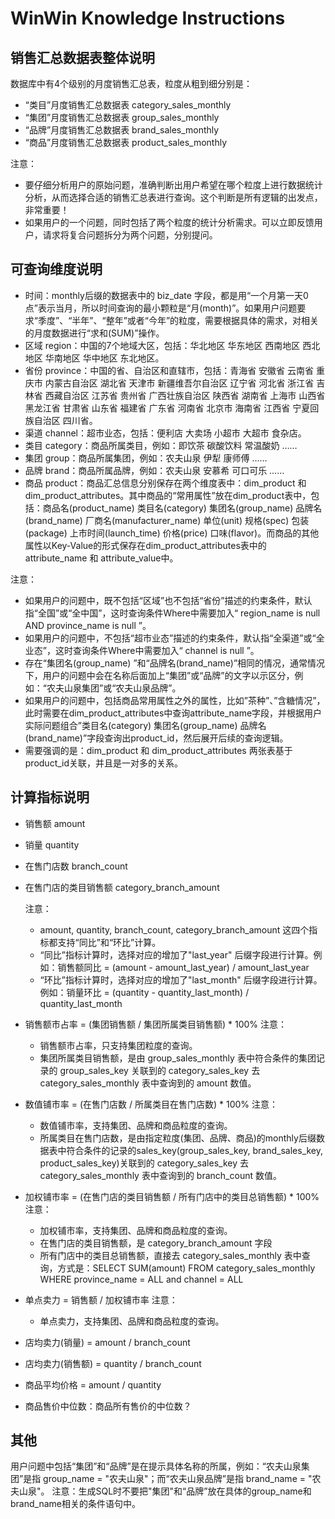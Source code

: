 # WinWin Knowledge Instructions



## 销售汇总数据表整体说明

数据库中有4个级别的月度销售汇总表，粒度从粗到细分别是：
- “类目”月度销售汇总数据表 category_sales_monthly
- “集团”月度销售汇总数据表 group_sales_monthly
- “品牌”月度销售汇总数据表 brand_sales_monthly
- “商品”月度销售汇总数据表 product_sales_monthly

注意：
- 要仔细分析用户的原始问题，准确判断出用户希望在哪个粒度上进行数据统计分析，从而选择合适的销售汇总表进行查询。这个判断是所有逻辑的出发点，非常重要！
- 如果用户的一个问题，同时包括了两个粒度的统计分析需求。可以立即反馈用户，请求将复合问题拆分为两个问题，分别提问。



## 可查询维度说明

- 时间：monthly后缀的数据表中的 biz_date 字段，都是用“一个月第一天0点”表示当月，所以时间查询的最小颗粒是“月(month)”。如果用户问题要求“季度”、“半年”、“整年”或者“今年”的粒度，需要根据具体的需求，对相关的月度数据进行“求和(SUM)”操作。
- 区域 region：中国的7个地域大区，包括：华北地区 华东地区 西南地区 西北地区 华南地区 华中地区 东北地区。
- 省份 province：中国的省、自治区和直辖市，包括：青海省 安徽省 云南省 重庆市 内蒙古自治区 湖北省 天津市 新疆维吾尔自治区 辽宁省 河北省 浙江省 吉林省 西藏自治区 江苏省 贵州省 广西壮族自治区 陕西省 湖南省 上海市 山西省 黑龙江省 甘肃省 山东省 福建省 广东省 河南省 北京市 海南省 江西省 宁夏回族自治区 四川省。
- 渠道 channel：超市业态，包括：便利店 大卖场 小超市 大超市 食杂店。
- 类目 category：商品所属类目，例如：即饮茶 碳酸饮料 常温酸奶 ……
- 集团 group：商品所属集团，例如：农夫山泉 伊犁 康师傅 ……
- 品牌 brand：商品所属品牌，例如：农夫山泉 安慕希 可口可乐 ……
- 商品 product：商品汇总信息分别保存在两个维度表中：dim_product 和 dim_product_attributes。其中商品的“常用属性”放在dim_product表中，包括：商品名(product_name) 类目名(category)  集团名(group_name) 品牌名(brand_name) 厂商名(manufacturer_name) 单位(unit) 规格(spec) 包装(package) 上市时间(launch_time) 价格(price) 口味(flavor)。而商品的其他属性以Key-Value的形式保存在dim_product_attributes表中的 attribute_name 和 attribute_value中。

注意：
- 如果用户的问题中，既不包括“区域”也不包括“省份”描述的约束条件，默认指“全国”或“全中国”，这时查询条件Where中需要加入“ region_name is null AND province_name is null ”。
- 如果用户的问题中，不包括“超市业态”描述的约束条件，默认指“全渠道”或“全业态”，这时查询条件Where中需要加入“ channel is null ”。
- 存在“集团名(group_name) ”和“品牌名(brand_name)”相同的情况，通常情况下，用户的问题中会在名称后面加上“集团”或“品牌”的文字以示区分，例如：“农夫山泉集团”或“农夫山泉品牌”。
- 如果用户的问题中，包括商品常用属性之外的属性，比如”茶种”、”含糖情况”，此时需要在dim_product_attributes中查询attribute_name字段，并根据用户实际问题组合”类目名(category)  集团名(group_name) 品牌名(brand_name)”字段查询出product_id，然后展开后续的查询逻辑。
- 需要强调的是：dim_product 和 dim_product_attributes 两张表基于product_id关联，并且是一对多的关系。



## 计算指标说明

- 销售额 amount
- 销量 quantity
- 在售门店数 branch_count
- 在售门店的类目销售额 category_branch_amount

   注意：
   - amount, quantity, branch_count, category_branch_amount 这四个指标都支持“同比”和“环比”计算。
   - “同比”指标计算时，选择对应的增加了"last_year" 后缀字段进行计算。例如：销售额同比 = (amount - amount_last_year) / amount_last_year
   - “环比”指标计算时，选择对应的增加了"last_month" 后缀字段进行计算。例如：销量环比 = (quantity - quantity_last_month) / quantity_last_month



- 销售额市占率 = (集团销售额 / 集团所属类目销售额) \* 100%
   注意：
   - 销售额市占率，只支持集团粒度的查询。
   - 集团所属类目销售额，是由 group_sales_monthly 表中符合条件的集团记录的 group_sales_key 关联到的 category_sales_key 去 category_sales_monthly 表中查询到的 amount 数值。

- 数值铺市率 = (在售门店数 / 所属类目在售门店数) \* 100%
   注意：
   - 数值铺市率，支持集团、品牌和商品粒度的查询。
   - 所属类目在售门店数，是由指定粒度(集团、品牌、商品)的monthly后缀数据表中符合条件的记录的sales_key(group_sales_key, brand_sales_key, product_sales_key)关联到的 category_sales_key 去 category_sales_monthly 表中查询到的 branch_count 数值。

- 加权铺市率 = (在售门店的类目销售额 / 所有门店中的类目总销售额) \* 100%
   注意：
   - 加权铺市率，支持集团、品牌和商品粒度的查询。
   - 在售门店的类目销售额，是 category_branch_amount 字段
   - 所有门店中的类目总销售额，直接去 category_sales_monthly 表中查询，方式是：SELECT SUM(amount) FROM category_sales_monthly WHERE province_name = ALL and channel = ALL

- 单点卖力 = 销售额 / 加权铺市率
   注意：
   - 单点卖力，支持集团、品牌和商品粒度的查询。

- 店均卖力(销量) = amount / branch_count
- 店均卖力(销售额) = quantity / branch_count
- 商品平均价格 = amount / quantity


- 商品售价中位数：商品所有售价的中位数？

## 其他

用户问题中包括“集团”和“品牌”是在提示具体名称的所属，例如：“农夫山泉集团”是指 group_name = "农夫山泉"；而“农夫山泉品牌”是指 brand_name = "农夫山泉"。
注意：生成SQL时不要把"集团"和“品牌”放在具体的group_name和brand_name相关的条件语句中。


